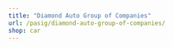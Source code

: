 ```yaml
---
title: "Diamond Auto Group of Companies"
url: /pasig/diamond-auto-group-of-companies/
shop: car
---
```

